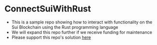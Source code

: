 ﻿# ConnectSuiWithRust
- This is a sample repo showing how to interact with functionality on the Sui Blockchain using the Rust programming language
- We will expand this repo further if we receive funding for maintenance
- Please support this repo's solution [here](https://github.com/MystenLabs/sui/issues/17949)
